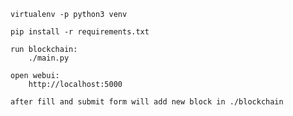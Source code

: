     virtualenv -p python3 venv
    
    pip install -r requirements.txt

    run blockchain:
        ./main.py

    open webui:
        http://localhost:5000

    after fill and submit form will add new block in ./blockchain
